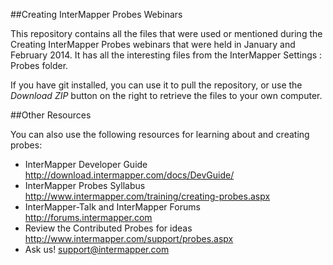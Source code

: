 ##Creating InterMapper Probes Webinars

This repository contains all the files that were used or mentioned during
the Creating InterMapper Probes webinars that were held in January and February 2014.
It has all the interesting files from the InterMapper Settings : Probes folder.

If you have git installed, you can use it to pull the repository, 
or use the _Download ZIP_ button on the right to retrieve 
the files to your own computer.

##Other Resources

You can also use the following resources for learning about and creating probes:

- InterMapper Developer Guide http://download.intermapper.com/docs/DevGuide/
- InterMapper Probes Syllabus http://www.intermapper.com/training/creating-probes.aspx
- InterMapper-Talk and InterMapper Forums http://forums.intermapper.com
- Review the Contributed Probes for ideas http://www.intermapper.com/support/probes.aspx
- Ask us! support@intermapper.com